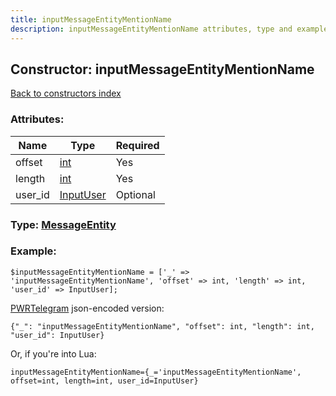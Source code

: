 ```yaml
---
title: inputMessageEntityMentionName
description: inputMessageEntityMentionName attributes, type and example
---
```

## Constructor: inputMessageEntityMentionName  
[Back to constructors index](index.md)



### Attributes:

| Name     |    Type       | Required |
|----------|---------------|----------|
|offset|[int](../types/int.md) | Yes|
|length|[int](../types/int.md) | Yes|
|user\_id|[InputUser](../types/InputUser.md) | Optional|



### Type: [MessageEntity](../types/MessageEntity.md)


### Example:

```
$inputMessageEntityMentionName = ['_' => 'inputMessageEntityMentionName', 'offset' => int, 'length' => int, 'user_id' => InputUser];
```  

[PWRTelegram](https://pwrtelegram.xyz) json-encoded version:

```
{"_": "inputMessageEntityMentionName", "offset": int, "length": int, "user_id": InputUser}
```


Or, if you're into Lua:  


```
inputMessageEntityMentionName={_='inputMessageEntityMentionName', offset=int, length=int, user_id=InputUser}

```


